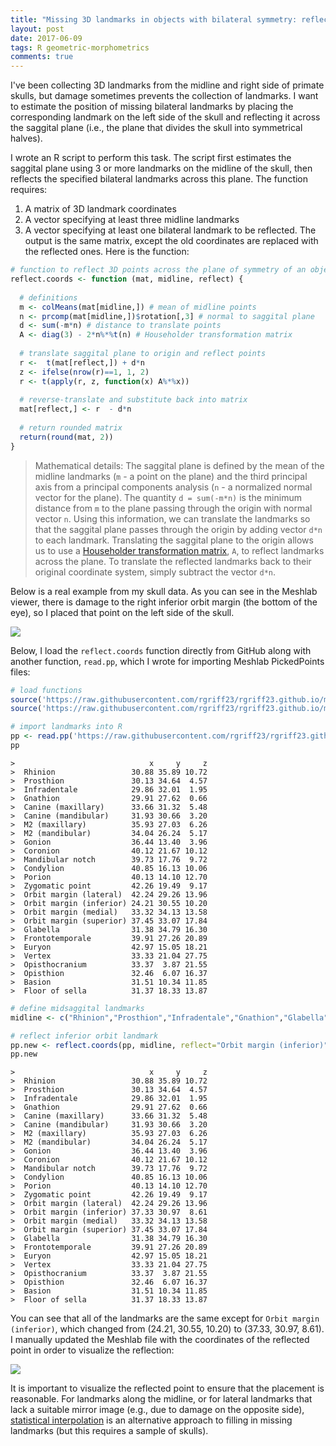 ```yaml
---
title: "Missing 3D landmarks in objects with bilateral symmetry: reflecting points across a plane" 
layout: post
date: 2017-06-09
tags: R geometric-morphometrics 
comments: true
---
```




I've been collecting 3D landmarks from the midline and right side of primate skulls, but damage sometimes prevents the collection of landmarks. I want to estimate the position of missing bilateral landmarks by placing the corresponding landmark on the left side of the skull and reflecting it across the saggital plane (i.e., the plane that divides the skull into symmetrical halves).

I wrote an R script to perform this task. The script first estimates the saggital plane using 3 or more landmarks on the midline of the skull, then reflects the specified bilateral landmarks across this plane. The function requires: 
1. A matrix of 3D landmark coordinates
2. A vector specifying at least three midline landmarks
3. A vector specifying at least one bilateral landmark to be reflected. 
The output is the same matrix, except the old coordinates are replaced with the reflected ones. Here is the function:


```r
# function to reflect 3D points across the plane of symmetry of an object
reflect.coords <- function (mat, midline, reflect) {
  
  # definitions
  m <- colMeans(mat[midline,]) # mean of midline points
  n <- prcomp(mat[midline,])$rotation[,3] # normal to saggital plane
  d <- sum(-m*n) # distance to translate points
  A <- diag(3) - 2*n%*%t(n) # Householder transformation matrix
  
  # translate saggital plane to origin and reflect points 
  r <-  t(mat[reflect,]) + d*n 
  z <- ifelse(nrow(r)==1, 1, 2) 
  r <- t(apply(r, z, function(x) A%*%x))
  
  # reverse-translate and substitute back into matrix
  mat[reflect,] <- r  - d*n
  
  # return rounded matrix
  return(round(mat, 2))
}
```

> Mathematical details: The saggital plane is defined by the mean of the midline landmarks (`m` - a point on the plane) and the third principal axis from a principal components analysis (`n` - a normalized normal vector for the plane). The quantity `d = sum(-m*n)` is the minimum distance from `m` to the plane passing through the origin with normal vector `n`. Using this information, we can translate the landmarks so that the saggital plane passes through the origin by adding vector `d*n` to each landmark. Translating the saggital plane to the origin allows us to use a [Householder transformation matrix](https://en.wikipedia.org/wiki/Householder_transformation), `A`, to reflect landmarks across the plane. To translate the reflected landmarks back to their original coordinate system, simply subtract the vector `d*n`. 

Below is a real example from my skull data. As you can see in the Meshlab viewer, there is damage to the right inferior orbit margin (the bottom of the eye), so I placed that point on the left side of the skull.

![](https://i.imgur.com/fLwt207.png)

Below, I load the `reflect.coords` function directly from GitHub along with another function, `read.pp`, which I wrote for importing Meshlab PickedPoints files:


```r
# load functions
source('https://raw.githubusercontent.com/rgriff23/rgriff23.github.io/master/assets/R/read.pp.R')
source('https://raw.githubusercontent.com/rgriff23/rgriff23.github.io/master/assets/R/reflect.coords.R')

# import landmarks into R
pp <- read.pp('https://raw.githubusercontent.com/rgriff23/rgriff23.github.io/master/assets/data/Cebuella_pygmaea_M_AMNH-M-76327_picked_points.pp')
pp
```

```
>                              x     y     z
>  Rhinion                 30.88 35.89 10.72
>  Prosthion               30.13 34.64  4.57
>  Infradentale            29.86 32.01  1.95
>  Gnathion                29.91 27.62  0.66
>  Canine (maxillary)      33.66 31.32  5.48
>  Canine (mandibular)     31.93 30.66  3.20
>  M2 (maxillary)          35.93 27.03  6.26
>  M2 (mandibular)         34.04 26.24  5.17
>  Gonion                  36.44 13.40  3.96
>  Coronion                40.12 21.67 10.12
>  Mandibular notch        39.73 17.76  9.72
>  Condylion               40.85 16.13 10.06
>  Porion                  40.13 14.10 12.70
>  Zygomatic point         42.26 19.49  9.17
>  Orbit margin (lateral)  42.24 29.26 13.96
>  Orbit margin (inferior) 24.21 30.55 10.20
>  Orbit margin (medial)   33.32 34.13 13.58
>  Orbit margin (superior) 37.45 33.07 17.84
>  Glabella                31.38 34.79 16.30
>  Frontotemporale         39.91 27.26 20.89
>  Euryon                  42.97 15.05 18.21
>  Vertex                  33.33 21.04 27.75
>  Opisthocranium          33.37  3.87 21.55
>  Opisthion               32.46  6.07 16.37
>  Basion                  31.51 10.34 11.85
>  Floor of sella          31.37 18.33 13.87
```

```r
# define midsaggital landmarks
midline <- c("Rhinion","Prosthion","Infradentale","Gnathion","Glabella", "Vertex", "Opisthocranium","Opisthion","Basion","Floor of sella")

# reflect inferior orbit landmark
pp.new <- reflect.coords(pp, midline, reflect="Orbit margin (inferior)")
pp.new
```

```
>                              x     y     z
>  Rhinion                 30.88 35.89 10.72
>  Prosthion               30.13 34.64  4.57
>  Infradentale            29.86 32.01  1.95
>  Gnathion                29.91 27.62  0.66
>  Canine (maxillary)      33.66 31.32  5.48
>  Canine (mandibular)     31.93 30.66  3.20
>  M2 (maxillary)          35.93 27.03  6.26
>  M2 (mandibular)         34.04 26.24  5.17
>  Gonion                  36.44 13.40  3.96
>  Coronion                40.12 21.67 10.12
>  Mandibular notch        39.73 17.76  9.72
>  Condylion               40.85 16.13 10.06
>  Porion                  40.13 14.10 12.70
>  Zygomatic point         42.26 19.49  9.17
>  Orbit margin (lateral)  42.24 29.26 13.96
>  Orbit margin (inferior) 37.33 30.97  8.61
>  Orbit margin (medial)   33.32 34.13 13.58
>  Orbit margin (superior) 37.45 33.07 17.84
>  Glabella                31.38 34.79 16.30
>  Frontotemporale         39.91 27.26 20.89
>  Euryon                  42.97 15.05 18.21
>  Vertex                  33.33 21.04 27.75
>  Opisthocranium          33.37  3.87 21.55
>  Opisthion               32.46  6.07 16.37
>  Basion                  31.51 10.34 11.85
>  Floor of sella          31.37 18.33 13.87
```

You can see that all of the landmarks are the same except for `Orbit margin (inferior)`, which changed from (24.21, 30.55, 10.20) to (37.33, 30.97, 8.61). I manually updated the Meshlab file with the coordinates of the reflected point in order to visualize the reflection:

![](https://i.imgur.com/RXu3Npk.png) 

It is important to visualize the reflected point to ensure that the placement is reasonable. For landmarks along the midline, or for lateral landmarks that lack a suitable mirror image (e.g., due to damage on the opposite side), [statistical interpolation](https://www.rdocumentation.org/packages/geomorph/versions/3.0.3/topics/estimate.missing) is an alternative approach to filling in missing landmarks (but this requires a sample of skulls). 

